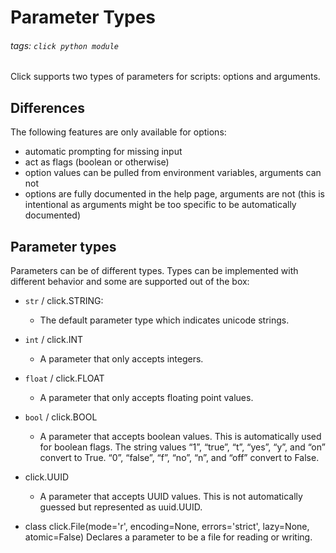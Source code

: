 # Parameter Types
###### tags: `click python module`

Click supports two types of parameters for scripts: options and arguments.

## Differences
The following features are only available for options:
- automatic prompting for missing input
- act as flags (boolean or otherwise)
- option values can be pulled from environment variables, arguments can not
- options are fully documented in the help page, arguments are not (this is intentional as arguments might be too specific to be automatically documented)

## Parameter types
Parameters can be of different types. Types can be implemented with different behavior and some are supported out of the box:

- `str` / click.STRING:
    - The default parameter type which indicates unicode strings.
- `int` / click.INT
    - A parameter that only accepts integers.
- `float` / click.FLOAT
    - A parameter that only accepts floating point values.
- `bool` / click.BOOL
    - A parameter that accepts boolean values. This is automatically used for boolean flags. The string values “1”, “true”, “t”, “yes”, “y”, and “on” convert to True. “0”, “false”, “f”, “no”, “n”, and “off” convert to False.
- click.UUID
    - A parameter that accepts UUID values. This is not automatically guessed but represented as uuid.UUID.

- class click.File(mode='r', encoding=None, errors='strict', lazy=None, atomic=False)
Declares a parameter to be a file for reading or writing. 